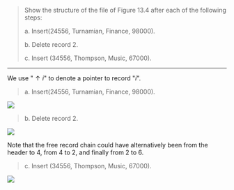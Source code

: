 > Show the structure of the file of Figure 13.4 after each of the following steps: 
> 
> a. Insert(24556, Turnamian, Finance, 98000). 
> 
> b. Delete record 2. 
> 
> c. Insert (34556, Thompson, Music, 67000). 

--------------------------------
We use "$\uparrow i$" to denote a pointer to record "$i$". 

> a. Insert(24556, Turnamian, Finance, 98000). 

<img src="../Figure_13_101.png"/>

> b. Delete record 2. 

<img src="../Figure_13_102.png"/>


Note that the free record chain could have alternatively been from the header to 
4, from 4 to 2, and finally from 2 to 6. 

> c. Insert (34556, Thompson, Music, 67000). 

<img src="../Figure_13_103.png"/>
